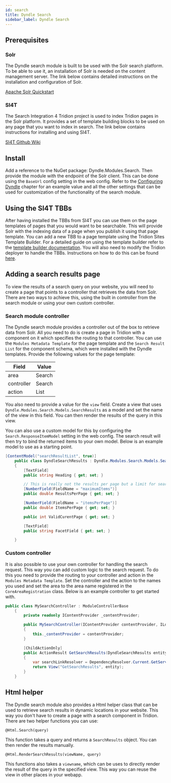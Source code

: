 ```yaml
---
id: search
title: Dyndle Search
sidebar_label: Dyndle Search
---
```


## Prerequisites

### Solr

The Dyndle search module is built to be used with the Solr search platform. To be able to use it, an installation of Solr is needed on the content management server. The link below contains detailed instructions on the installation and configuration of Solr.

 [Apache Solr Quickstart](https://lucene.apache.org/solr/guide/8_5/solr-tutorial.html)

### SI4T

The Search Integration 4 Tridion project is used to index Tridion pages in the Solr platform. It provides a set of template building blocks to be used on any page that you want to index in search. The link below contains instructions for installing and using SI4T.

[SI4T Github Wiki](https://github.com/SI4T/SI4T/wiki)

## Install

Add a reference to the NuGet package: Dyndle.Modules.Search. Then provide the module with the endpoint of the Solr client. This can be done using the `BaseUrl` config setting in the web config. Refer to the [Configuring Dyndle](configuration) chapter for an example value and all the other settings that can be used for customization of the functionality of the search module.

## Using the SI4T TBBs

After having installed the TBBs from SI4T you can use them on the page templates of pages that you would want to be searchable. This will provide Solr with the indexing data of a page when you publish it using that page template. You can add a new TBB to a page template using the Tridion Sites Template Builder. For a detailed guide on using the template builder refer to the [template builder documentation](https://docs.sdl.com/LiveContent/content/en-US/SDL%20Web-v5/GUID-FD25A36E-4B1C-4346-BB7E-919B293B8748). You will also need to modify the Tridion deployer to handle the TBBs.  Instructions on how to do this can be found [here](https://github.com/SI4T/Solr/wiki/SI4T-Solr-Configuration-101).

##  Adding a search results page

To view the results of a search query on your website, you will need to create a page that points to a controller that retrieves the data from Solr. There are two ways to achieve this, using the built in controller from the search module or using your own custom controller.

### Search module controller

The Dyndle search module provides a controller out of the box to retrieve data from Solr. All you need to do is create a page in Tridion with a component on it which specifies the routing to that controller. You can use the `Modules Metadata Template` for the page template and the `Search Result List` for the component schema, which were installed with the Dyndle templates. Provide the following values for the page template:

| Field      | Value  |
| ---------- | ------ |
| area       | Search |
| controller | Search |
| action     | List   |

You also need to provide a value for the `view` field. Create a view that uses `Dyndle.Modules.Search.Models.SearchResults` as a model and set the name of the view in this field. You can then render the results of the query in this view.

You can also use a custom model for this by configuring the `Search.ResponseItemModel` setting in the web config. The search result will then try to bind the returned items to your own model. Below is an example model to use as a starting point.

```c#
[ContentModel("searchResultList", true)]
    public class DyndleSearchResults : Dyndle.Modules.Search.Models.SearchResults, IHasPageSize
    {
        [TextField]
        public string Heading { get; set; }

        // This is really not the results per page but a limit for search results.
        [NumberField(FieldName = "maximumItems")]
        public double ResultsPerPage { get; set; }

        [NumberField(FieldName = "itemsPerPage")]
        public double ItemsPerPage { get; set; }

        public int ValidCurentPage { get; set; }

        [TextField]
        public string FacetField { get; set; }

    }
```



### Custom controller

It is also possible to use your own controller for handling the search request. This way you can add custom logic to the search request. To do this you need to provide the routing to your controller and action in the `Modules Metadata Template`. Set the controller and the action to the names you used and set the area to the area name registered in the `CoreAreaRegistration` class. Below is an example controller to get started with.

```c#
public class MySearchController : ModuleControllerBase
    {
        private readonly IContentProvider _contentProvider;

        public MySearchController(IContentProvider contentProvider, ILogger logger) : base(contentProvider, logger)
        {
            this._contentProvider = contentProvider;
        }

        [ChildActionOnly]
        public ActionResult GetSearchResults(DyndleSearchResults entity)
        {
            var searchLinkResolver = DependencyResolver.Current.GetService<ISearchLinkResolver>();
            return View("GetSearchResults", entity);
        }
    }
```

## Html helper

The Dyndle search module also provides a Html helper class that can be used to retrieve search results in dynamic locations in your website. This way you don't have to create a page with a search component in Tridion. There are two helper functions you can use:

`@Html.Search(query)`

This function takes a query and returns a `SearchResults` object. You can then render the results manually.

`@Html.RenderSearchResults(viewName, query)`

This functions also takes a `viewname`, which can be uses to directly render the result of the query in the specified view. This way you can reuse the view in other places in your webapp.